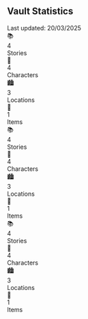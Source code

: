 <div class="home-stats-container">
            <h2>Vault Statistics</h2>
            <div class="home-stats-date">Last updated: 20/03/2025</div>
            <div class="home-stats-grid"><div class="home-stats-card">
            <div class="home-stats-icon">📚</div>
            <div class="home-stats-value">4</div>
            <div class="home-stats-label">Stories</div>
        </div><div class="home-stats-card">
            <div class="home-stats-icon">👤</div>
            <div class="home-stats-value">4</div>
            <div class="home-stats-label">Characters</div>
        </div><div class="home-stats-card">
            <div class="home-stats-icon">🏙️</div>
            <div class="home-stats-value">3</div>
            <div class="home-stats-label">Locations</div>
        </div><div class="home-stats-card">
            <div class="home-stats-icon">🧰</div>
            <div class="home-stats-value">1</div>
            <div class="home-stats-label">Items</div>
        </div></div></div>
            <div class="home-stats-grid"><div class="home-stats-card">
            <div class="home-stats-icon">📚</div>
            <div class="home-stats-value">4</div>
            <div class="home-stats-label">Stories</div>
        </div><div class="home-stats-card">
            <div class="home-stats-icon">👤</div>
            <div class="home-stats-value">4</div>
            <div class="home-stats-label">Characters</div>
        </div><div class="home-stats-card">
            <div class="home-stats-icon">🏙️</div>
            <div class="home-stats-value">3</div>
            <div class="home-stats-label">Locations</div>
        </div><div class="home-stats-card">
            <div class="home-stats-icon">🧰</div>
            <div class="home-stats-value">1</div>
            <div class="home-stats-label">Items</div>
        </div></div></div>
            <div class="home-stats-grid"><div class="home-stats-card">
            <div class="home-stats-icon">📚</div>
            <div class="home-stats-value">4</div>
            <div class="home-stats-label">Stories</div>
        </div><div class="home-stats-card">
            <div class="home-stats-icon">👤</div>
            <div class="home-stats-value">4</div>
            <div class="home-stats-label">Characters</div>
        </div><div class="home-stats-card">
            <div class="home-stats-icon">🏙️</div>
            <div class="home-stats-value">3</div>
            <div class="home-stats-label">Locations</div>
        </div><div class="home-stats-card">
            <div class="home-stats-icon">🧰</div>
            <div class="home-stats-value">1</div>
            <div class="home-stats-label">Items</div>
        </div></div></div>

